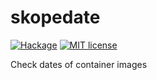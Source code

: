 # skopedate

[![Hackage](https://img.shields.io/hackage/v/skopedate.svg)](https://hackage.haskell.org/package/skopedate)
[![MIT license](https://img.shields.io/badge/license-MIT-blue.svg)](LICENSE)

Check dates of container images